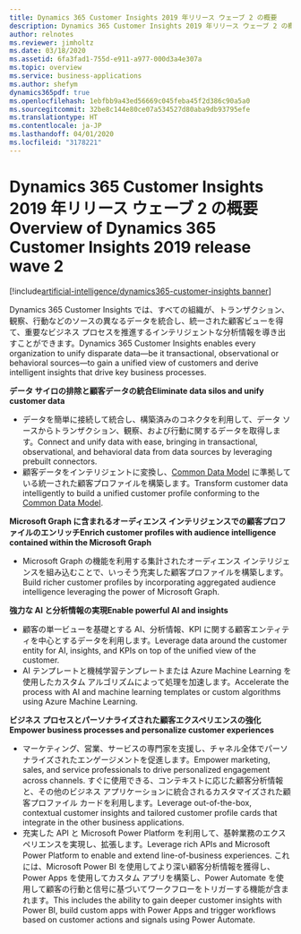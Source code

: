```yaml
---
title: Dynamics 365 Customer Insights 2019 年リリース ウェーブ 2 の概要
description: Dynamics 365 Customer Insights 2019 年リリース ウェーブ 2 の概要
author: relnotes
ms.reviewer: jimholtz
ms.date: 03/18/2020
ms.assetid: 6fa3fad1-755d-e911-a977-000d3a4e307a
ms.topic: overview
ms.service: business-applications
ms.author: shefym
dynamics365pdf: true
ms.openlocfilehash: 1ebfbb9a43ed56669c045feba45f2d386c90a5a0
ms.sourcegitcommit: 32be8c144e80ce07a534527d80aba9db93795efe
ms.translationtype: HT
ms.contentlocale: ja-JP
ms.lasthandoff: 04/01/2020
ms.locfileid: "3178221"
---
```

# <a name="overview-of-dynamics-365-customer-insights-2019-release-wave-2"></a><span data-ttu-id="a6f8f-103">Dynamics 365 Customer Insights 2019 年リリース ウェーブ 2 の概要</span><span class="sxs-lookup"><span data-stu-id="a6f8f-103">Overview of Dynamics 365 Customer Insights 2019 release wave 2</span></span>
[!include[artificial-intelligence/dynamics365-customer-insights banner](../includes/artificial-intelligence/dynamics365-customer-insights.md)]

<!--overview start-->
<span data-ttu-id="a6f8f-104">Dynamics 365 Customer Insights では、すべての組織が、トランザクション、観察、行動などのソースの異なるデータを統合し、統一された顧客ビューを得て、重要なビジネス プロセスを推進するインテリジェントな分析情報を導き出すことができます。</span><span class="sxs-lookup"><span data-stu-id="a6f8f-104">Dynamics 365 Customer Insights enables every organization to unify disparate data—be it transactional, observational or behavioral sources—to gain a unified view of customers and derive intelligent insights that drive key business processes.</span></span>

<span data-ttu-id="a6f8f-105">**データ サイロの排除と顧客データの統合**</span><span class="sxs-lookup"><span data-stu-id="a6f8f-105">**Eliminate data silos and unify customer data**</span></span>

- <span data-ttu-id="a6f8f-106">データを簡単に接続して統合し、構築済みのコネクタを利用して、データ ソースからトランザクション、観察、および行動に関するデータを取得します。</span><span class="sxs-lookup"><span data-stu-id="a6f8f-106">Connect and unify data with ease, bringing in transactional, observational, and behavioral data from data sources by leveraging prebuilt connectors.</span></span>
- <span data-ttu-id="a6f8f-107">顧客データをインテリジェントに変換し、[Common Data Model](https://github.com/Microsoft/CDM) に準拠している統一された顧客プロファイルを構築します。</span><span class="sxs-lookup"><span data-stu-id="a6f8f-107">Transform customer data intelligently to build a unified customer profile conforming to the [Common Data Model](https://github.com/Microsoft/CDM).</span></span>

<span data-ttu-id="a6f8f-108">**Microsoft Graph に含まれるオーディエンス インテリジェンスでの顧客プロファイルのエンリッチ**</span><span class="sxs-lookup"><span data-stu-id="a6f8f-108">**Enrich customer profiles with audience intelligence contained within the Microsoft Graph**</span></span>

- <span data-ttu-id="a6f8f-109">Microsoft Graph の機能を利用する集計されたオーディエンス インテリジェンスを組み込むことで、いっそう充実した顧客プロファイルを構築します。</span><span class="sxs-lookup"><span data-stu-id="a6f8f-109">Build richer customer profiles by incorporating aggregated audience intelligence leveraging the power of Microsoft Graph.</span></span>

<span data-ttu-id="a6f8f-110">**強力な AI と分析情報の実現**</span><span class="sxs-lookup"><span data-stu-id="a6f8f-110">**Enable powerful AI and insights**</span></span>

- <span data-ttu-id="a6f8f-111">顧客の単一ビューを基礎とする AI、分析情報、KPI に関する顧客エンティティを中心とするデータを利用します。</span><span class="sxs-lookup"><span data-stu-id="a6f8f-111">Leverage data around the customer entity for AI, insights, and KPIs on top of the unified view of the customer.</span></span>
- <span data-ttu-id="a6f8f-112">AI テンプレートと機械学習テンプレートまたは Azure Machine Learning を使用したカスタム アルゴリズムによって処理を加速します。</span><span class="sxs-lookup"><span data-stu-id="a6f8f-112">Accelerate the process with AI and machine learning templates or custom algorithms using Azure Machine Learning.</span></span>

<span data-ttu-id="a6f8f-113">**ビジネス プロセスとパーソナライズされた顧客エクスペリエンスの強化**</span><span class="sxs-lookup"><span data-stu-id="a6f8f-113">**Empower business processes and personalize customer experiences**</span></span>

- <span data-ttu-id="a6f8f-114">マーケティング、営業、サービスの専門家を支援し、チャネル全体でパーソナライズされたエンゲージメントを促進します。</span><span class="sxs-lookup"><span data-stu-id="a6f8f-114">Empower marketing, sales, and service professionals to drive personalized engagement across channels.</span></span> <span data-ttu-id="a6f8f-115">すぐに使用できる、コンテキストに応じた顧客分析情報と、その他のビジネス アプリケーションに統合されるカスタマイズされた顧客プロファイル カードを利用します。</span><span class="sxs-lookup"><span data-stu-id="a6f8f-115">Leverage out-of-the-box, contextual customer insights and tailored customer profile cards that integrate in the other business applications.</span></span>
- <span data-ttu-id="a6f8f-116">充実した API と Microsoft Power Platform を利用して、基幹業務のエクスペリエンスを実現し、拡張します。</span><span class="sxs-lookup"><span data-stu-id="a6f8f-116">Leverage rich APIs and Microsoft Power Platform to enable and extend line-of-business experiences.</span></span> <span data-ttu-id="a6f8f-117">これには、Microsoft Power BI を使用してより深い顧客分析情報を獲得し、Power Apps を使用してカスタム アプリを構築し、Power Automate を使用して顧客の行動と信号に基づいてワークフローをトリガーする機能が含まれます。</span><span class="sxs-lookup"><span data-stu-id="a6f8f-117">This includes the ability to gain deeper customer insights with Power BI, build custom apps with Power Apps and trigger workflows based on customer actions and signals using Power Automate.</span></span>
<!--overview end-->